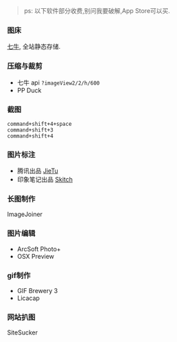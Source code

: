 > ps: 以下软件部分收费,别问我要破解,App Store可以买. 

### 图床
[七牛](http://www.qiniu.com), 全站静态存储.
### 压缩与裁剪
- 七牛 api `?imageView2/2/h/600`
- PP Duck
### 截图
```
command+shift+4+space
command+shift+3
command+shift+4
```
### 图片标注
- 腾讯出品 [JieTu](https://itunes.apple.com/cn/app/jie-tu-jietu/id1059334054?l=en&mt=12)
- 印象笔记出品 [Skitch](http://skitch.com)
### 长图制作
ImageJoiner
### 图片编辑
- ArcSoft Photo+
- OSX Preview

### gif制作
- GIF Brewery 3
- Licacap
### 网站扒图
SiteSucker


